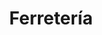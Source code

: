 ---
title: "Ferretería"
url: /ciudad-autonoma-de-buenos-aires/ferreteria-avenida-nazca/
shop: Eisenwaren
---